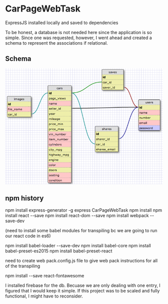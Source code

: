# CarPageWebTask

ExpressJS installed locally and saved to dependencies

To be honest, a database is not needed here since the application is so simple. Since one was requested, however, I went ahead and created a schema to represent the associations if relational.

## Schema
![Schema](/public/images/schema.png)


## npm history
npm install express-generator -g
express CarPageWebTask
npm install
npm install react --save
npm install react-dom --save
npm install webpack --save-dev

(need to install some babel modules for transpiling bc we are going to run our react code in es6)

npm install babel-loader --save-dev
npm install babel-core
npm install babel-preset-es2015
npm install babel-preset-react

need to create web pack.config.js file to give web pack instructions for all of the transpiling

npm install --save react-fontawesome

I installed firebase for the db. Becuase we are only dealing with one entry, I figured that I would keep it simple. If this project was to be scaled and fully functional, I might have to reconsider.

